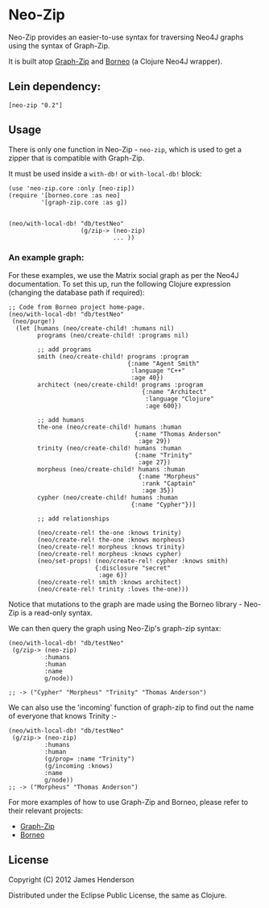 # Neo-Zip

Neo-Zip provides an easier-to-use syntax for traversing Neo4J graphs using the syntax of Graph-Zip.

It is built atop [Graph-Zip](https://github.com/james-henderson/graph-zip) and [Borneo](https://github.com/wagjo/borneo) (a Clojure Neo4J wrapper).

## Lein dependency:

    [neo-zip "0.2"]

## Usage

There is only one function in Neo-Zip - ```neo-zip```, which is
used to get a zipper that is compatible with Graph-Zip.

It must be used inside a ```with-db!``` or ```with-local-db!``` block:

    (use 'neo-zip.core :only [neo-zip])
    (require '[borneo.core :as neo]
             '[graph-zip.core :as g])
    

    (neo/with-local-db! "db/testNeo"
                        (g/zip-> (neo-zip)
                                 ... ))
                                 
### An example graph:

For these examples, we use the Matrix social graph as per the Neo4J
documentation. To set this up, run the following Clojure expression
(changing the database path if required):

    ;; Code from Borneo project home-page.
    (neo/with-local-db! "db/testNeo"
     (neo/purge!)
      (let [humans (neo/create-child! :humans nil)
            programs (neo/create-child! :programs nil)
 
            ;; add programs
            smith (neo/create-child! programs :program
                                     {:name "Agent Smith"
                                      :language "C++"
                                      :age 40})
            architect (neo/create-child! programs :program
                                         {:name "Architect"
                                          :language "Clojure"
                                          :age 600})
 
            ;; add humans
            the-one (neo/create-child! humans :human
                                       {:name "Thomas Anderson"
                                        :age 29})
            trinity (neo/create-child! humans :human
                                       {:name "Trinity"
                                        :age 27})
            morpheus (neo/create-child! humans :human
                                        {:name "Morpheus"
                                         :rank "Captain"
                                         :age 35})
            cypher (neo/create-child! humans :human
                                      {:name "Cypher"})]

            ;; add relationships

            (neo/create-rel! the-one :knows trinity)
            (neo/create-rel! the-one :knows morpheus)
            (neo/create-rel! morpheus :knows trinity)
            (neo/create-rel! morpheus :knows cypher)
            (neo/set-props! (neo/create-rel! cypher :knows smith)
                            {:disclosure "secret"
                             :age 6})
            (neo/create-rel! smith :knows architect)
            (neo/create-rel! trinity :loves the-one)))

Notice that mutations to the graph are made using the Borneo
library - Neo-Zip is a read-only syntax.

We can then query the graph using Neo-Zip's graph-zip syntax:

    (neo/with-local-db! "db/testNeo"
     (g/zip-> (neo-zip)
              :humans
              :human
              :name
              g/node))

    ;; -> ("Cypher" "Morpheus" "Trinity" "Thomas Anderson")
    
We can also use the 'incoming' function of graph-zip to find out the
name of everyone that knows Trinity :-

    (neo/with-local-db! "db/testNeo"
     (g/zip-> (neo-zip)
              :humans
              :human
              (g/prop= :name "Trinity")
              (g/incoming :knows)
              :name
              g/node))
    ;; -> ("Morpheus" "Thomas Anderson")
    
For more examples of how to use Graph-Zip and Borneo, please refer to
their relevant projects:

* [Graph-Zip](https://github.com/james-henderson/graph-zip)
* [Borneo](https://github.com/wagjo/borneo)

## License

Copyright (C) 2012 James Henderson

Distributed under the Eclipse Public License, the same as Clojure.
